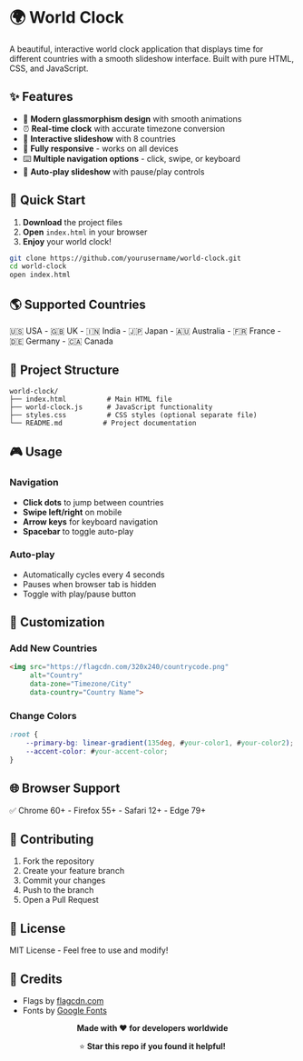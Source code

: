 # 🌍 World Clock 

A beautiful, interactive world clock application that displays time for different countries with a smooth slideshow interface. Built with pure HTML, CSS, and JavaScript.

<!-- Add your screenshot -->

## ✨ Features

- 🎨 **Modern glassmorphism design** with smooth animations
- ⏰ **Real-time clock** with accurate timezone conversion
- 🎠 **Interactive slideshow** with 8 countries
- 📱 **Fully responsive** - works on all devices
- ⌨️ **Multiple navigation options** - click, swipe, or keyboard
- 🎯 **Auto-play slideshow** with pause/play controls


## 🚀 Quick Start

1. **Download** the project files
2. **Open** `index.html` in your browser
3. **Enjoy** your world clock!
```bash
git clone https://github.com/yourusername/world-clock.git
cd world-clock
open index.html
```


## 🌎 Supported Countries

🇺🇸 USA -  🇬🇧 UK -  🇮🇳 India -  🇯🇵 Japan -  🇦🇺 Australia -  🇫🇷 France -  🇩🇪 Germany -  🇨🇦 Canada

## 📁 Project Structure

```
world-clock/
├── index.html          # Main HTML file
├── world-clock.js      # JavaScript functionality
├── styles.css          # CSS styles (optional separate file)
└── README.md          # Project documentation
```


## 🎮 Usage

### Navigation

- **Click dots** to jump between countries
- **Swipe left/right** on mobile
- **Arrow keys** for keyboard navigation
- **Spacebar** to toggle auto-play


### Auto-play

- Automatically cycles every 4 seconds
- Pauses when browser tab is hidden
- Toggle with play/pause button


## 🎨 Customization

### Add New Countries

```html
<img src="https://flagcdn.com/320x240/countrycode.png" 
     alt="Country" 
     data-zone="Timezone/City" 
     data-country="Country Name">
```


### Change Colors

```css
:root {
    --primary-bg: linear-gradient(135deg, #your-color1, #your-color2);
    --accent-color: #your-accent-color;
}
```


## 🌐 Browser Support

✅ Chrome 60+ -  Firefox 55+ -  Safari 12+ -  Edge 79+

## 🤝 Contributing

1. Fork the repository
2. Create your feature branch
3. Commit your changes
4. Push to the branch
5. Open a Pull Request

## 📄 License

MIT License - Feel free to use and modify!

## 🙏 Credits

- Flags by [flagcdn.com](https://flagcdn.com)
- Fonts by [Google Fonts](https://fonts.google.com)

<div align="center">

**Made with ❤️ for developers worldwide**

⭐ **Star this repo if you found it helpful!**

</div>
